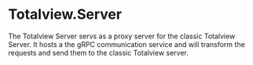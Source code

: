 # Totalview.Server

The Totalview Server servs as a proxy server for the classic Totalview Server. 
It hosts a the gRPC communication service and will transform the requests and send them to the classic Totalview server.
